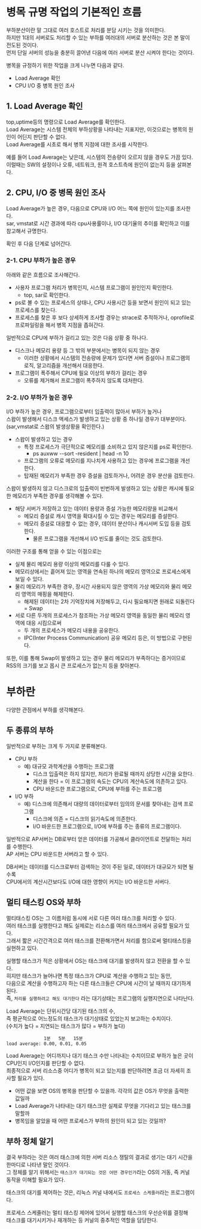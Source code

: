# 병목 규명 작업의 기본적인 흐름
부하분산이란 말 그대로 여러 호스트로 처리를 분담 시키는 것을 의미한다.<br>
하지만 1대의 서버로도 처리할 수 있는 부하를 여러대의 서버로 분산하는 것은 본 말이 전도된 것이다.<br>
먼저 단일 서버의 성능을 충분히 끌어낸 다음에 여러 서버로 분산 시켜야 한다는 것이다.

병목을 규정하기 위한 작업을 크게 나누면 다음과 같다.
- Load Average 확인
- CPU I/O 중 병목 원인 조사

## 1. Load Average 확인
top,uptime등의 명령으로 Load Average를 확인한다.<br>
Load Average는 시스템 전체의 부하상황을 나타내는 지표지만, 이것으로는 병목의 원인이 어딘지 판단할 수 없다.<br>
Load Average를 시초로 해서 병목 지점에 대한 조사를 시작한다.

예를 들어 Load Average는 낮은데, 시스템의 전송량이 오르지 않을 경우도 가끔 있다.<br>
이럴때는 SW의 설정이나 오류, 네트워크, 원격 호스트측에 원인이 없는지 등을 살펴본다.

## 2. CPU, I/O 중 병목 원인 조사
Load Average가 높은 경우, 다음으로 CPU와 I/O 어느 쪽에 원인이 있는지를 조사한다.<br>
sar, vmstat로 시간 경과에 따라 cpu사용률이나, I/O 대기율의 추이를 확인하고 이를 참고해서 규명한다.

확인 후 다음 단계로 넘어간다.

### 2-1. CPU 부하가 높은 경우
아래와 같은 흐름으로 조사해간다.

- 사용자 프로그램 처리가 병목인지, 시스템 프로그램이 원인인지 확인한다.
  - top, sar로 확인한다.
- ps로 볼 수 있는 프로세스의 상태나, CPU 사용시간 등을 보면서 원인이 되고 있는 프로세스를 찾는다.
- 프로세스를 찾은 후 보다 상세하게 조사할 경우는 strace로 추적하거나, oprofile로 프로파일링을 해서 병목 지점을 좁혀간다.

일반적으로 CPU에 부하가 걸리고 있는 것은 다음 상황 중 하나다.
- 디스크나 메모리 용량 등 그 밖의 부분에서는 병목이 되지 않는 경우
  - 이러한 상황에서 시스템의 전송량에 문제가 있다면 서버 증설이나 프로그램의 로직, 알고리즘을 개선해서 대응한다.
- 프로그램이 폭주해서 CPU에 필요 이상의 부하가 걸리는 경우
  - 오류를 제거해서 프로그램이 폭주하지 않도록 대처한다.

### 2-2. I/O 부하가 높은 경우
I/O 부하가 높은 경우, 프로그램으로부터 입출력이 많아서 부하가 높거나<br>
스왑이 발생해서 디스크 액세스가 발생하고 있는 상황 중 하나일 경우가 대부분이다.(sar,vmstat로 스왑의 발생상황을 확인한다.)

- 스왑이 발생하고 있는 경우
  - 특정 프로세스가 극단적으로 메모리를 소비하고 있지 않은지를 ps로 확인한다.
    - ps auxww --sort -resident | head -n 10
  - 프로그램의 오류로 메모리를 지나치게 사용하고 있는 경우에 프로그램을 개선한다.
  - 탑재된 메모리가 부족한 경우 증설을 검토하거나, 어려운 경우 분산을 검토한다.

스왑이 발생하지 않고 디스크로의 입출력이 빈번하게 발생하고 있는 상황은 캐시에 필요한 메모리가 부족한 경우를 생각해볼 수 있다.

- 해당 서버가 저장하고 있는 데이터 용량과 증설 가능한 메모리량을 비교해서
  - 메모리 증설로 캐시 영역을 확대시킬 수 있는 경우는 메모리를 증설한다.
  - 메모리 증설로 대응할 수 없는 경우, 데이터 분산이나 캐시서버 도입 등을 검토한다.
    - 물론 프로그램을 개선해서 I/O 빈도를 줄이는 것도 검토한다.

  
이러한 구조를 통해 얻을 수 있는 이점으로는
- 실제 물리 메모리 용량 이상의 메모리를 다룰 수 있다.
- 메모리상에서는 흩어져 있는 영역을 연속된 하나의 메모리 영역으로 프로세스에게 보일 수 있다.
- 물리 메모리가 부족한 경우, 장시간 사용되지 않은 영역의 가상 메모리와 물리 메모리 영역의 매핑을 해제한다.
  - 해제된 데이터는 2차 기억장치에 저장해두고, 다시 필요해지면 원래로 되돌린다 = Swap
- 서로 다른 두개의 프로세스가 참조하는 가상 메모리 영역을 동일한 물리 메모리 영역에 대응 시킴으로써
  - 두 개의 프로세스가 메모리 내용을 공유한다.
  - IPC(Inter Process Communication) 공유 메모리 등은, 이 방법으로 구현된다.

또한, 이를 통해 Swap이 발생하고 있는 경우 물리 메모리가 부족하다는 증거이므로<br>
RSS의 크기를 보고 몹시 큰 프로세스가 없는지 등을 찾아본다.

# 부하란
다양한 관점에서 부하를 생각해본다.

## 두 종류의 부하
일반적으로 부하는 크게 두 가지로 분류해본다.
- CPU 부하
  - 예) 대규모 과학계산을 수행하는 프로그램
    - 디스크 입출력은 하지 않지만, 처리가 완료될 때까지 상당한 시간을 요한다.
    - 계산을 한다 = 이 프로그램의 속도는 CPU의 계산속도에 의존하고 있다.
    - CPU 바운드한 프로그램으로, CPU에 부하를 주는 프로그램
- I/O 부하
  - 예) 디스크에 의존해서 대량의 데이터로부터 임의의 문서를 찾아내는 검색 프로그램
    - 디스크에 의존 = 디스크의 읽기속도에 의존한다.
    - I/O 바운드한 프로그램으로, I/O에 부하를 주는 종류의 프로그램이다.

일반적으로 AP서버는 DB로부터 얻은 데이터를 가공해서 클라이언트로 전달하는 처리를 수행한다.<br>
AP 서버는 CPU 바운드한 서버라고 할 수 있다.

DB서버는 데이터를 디스크로부터 검색하는 것이 주된 일로, 데이터가 대규모가 되면 될수록<br>
CPU에서의 계산시간보다도 I/O에 대한 영향이 커지는 I/O 바운드한 서버다.

## 멀티 태스킹 OS와 부하
멀티태스킹 OS는 그 이름처럼 동시에 서로 다른 여러 태스크를 처리할 수 있다.<br>
여러 태스크를 실행한다고 해도 실제로는 리소스를 여러 태스크에서 공유할 필요가 있다.<br>
그래서 짧은 시간간격으로 여러 태스크를 전환해가면서 처리를 함으로써 멀티태스킹을 실현하고 있다.

실행할 태스크가 적은 상황에서 OS는 태스크에 대기를 발생하지 않고 전환을 할 수 있다.<br>
히지만 태스크가 늘어나면 특정 태스크가 CPU로 계산을 수행하고 있는 동안,<br>
다음으로 계산을 수행하고자 하는 다른 태스크들은 CPU에 시간이 날 때까지 대기하게된다.<br>
즉, `처리를 실행하려고 해도 대기한다` 라는 대기상태는 프로그램의 실행지연으로 나타난다.

Load Average는 단위시간당 대기된 태스크의 수, <br>
즉 평균적으로 어느정도의 태스크가 대기상태로 있었는지 보고하는 수치이다.<br>
(수치가 높다 = 지연되는 태스크가 많다 = 부하가 높다)
```
              1분   5분   15분
load average: 0.00, 0.01, 0.05
```

Load Average는 어디까지나 대기 태스크 수만 나타내는 수치이므로 부하가 높은 곳이 CPU인지 I/O인지를 판단할 수 없다.<br>
최종적으로 서버 리소스중 어디가 병목이 되고 있는지를 판단하려면 조금 더 자세히 조사할 필요가 있다.
- 어떤 값을 보면 OS의 병목을 판단할 수 있을까. 각각의 값은 OS가 무엇을 출력한 값일까
- Load Average가 나타내는 대기 태스크란 실제로 무엇을 기다리고 있는 태스크를 말할까
- 병목임을 알았을 때 어떤 프로세스가 부하의 원인이 되고 있는 것일까?
## 부하 정체 알기
결국 부하라는 것은 여러 태스크에 의한 서버 리소스 쟁탈의 결과로 생기는 대기 시간을 한마디로 나타낸 말인 것이다.<br>
그 정체를 알기 위해서는 `태스크가 대기되는 것은 어떤 경우인가`라는 OS의 거동, 즉 커널 동작을 이해할 필요가 있다.

태스크의 대기를 제어하는 것은, 리눅스 커널 내에서도 `프로세스 스케줄러`라는 프로그램이다.

프로세스 스케줄러는 멀티 태스킹 제어에 있어서 실행할 태스크의 우선순위를 결정해<br>
태스크를 대기시키거나 재개하는 등 커널의 중추적인 역할을 담당한다.

